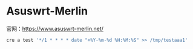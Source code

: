 # Asuswrt-Merlin







官网：https://www.asuswrt-merlin.net/





```bash
cru a test '*/1 * * * * date "+%Y-%m-%d %H:%M:%S" >> /tmp/testaaa1'


```